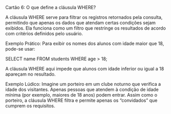 Cartão 6: O que define a cláusula WHERE?

A cláusula WHERE serve para filtrar os registros retornados pela consulta, permitindo que apenas os dados que atendam certas condições sejam exibidos. Ela funciona como um filtro que restringe os resultados de acordo com critérios definidos pelo usuário.

Exemplo Prático:
Para exibir os nomes dos alunos com idade maior que 18, pode-se usar:

SELECT name FROM students WHERE age > 18;

A cláusula WHERE aqui impede que alunos com idade inferior ou igual a 18 apareçam no resultado.

Exemplo Lúdico:
Imagine um porteiro em um clube noturno que verifica a idade dos visitantes. Apenas pessoas que atendem à condição de idade mínima (por exemplo, maiores de 18 anos) podem entrar. Assim como o porteiro, a cláusula WHERE filtra e permite apenas os “convidados” que cumprem os requisitos.
